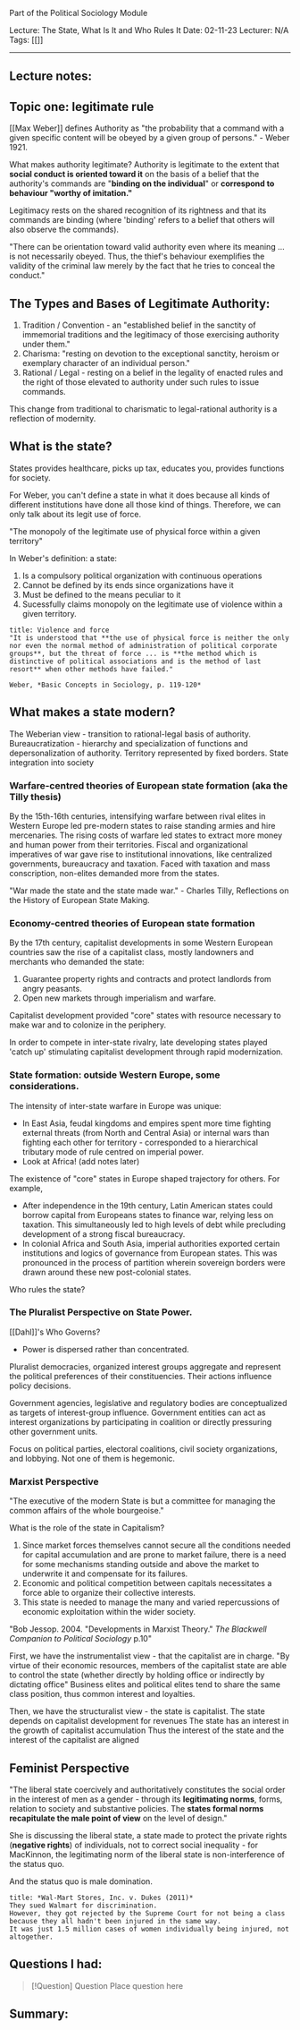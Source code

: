 Part of the Political Sociology Module

Lecture: The State, What Is It and Who Rules It
Date: 02-11-23
Lecturer: N/A
Tags: [[]]

---
## Lecture notes:

## Topic one: legitimate rule

[[Max Weber]] defines Authority as "the probability that a command with a given specific content will be obeyed by a given group of persons." - Weber 1921.

What makes authority legitimate?
Authority is legitimate to the extent that **social conduct is oriented toward it** on the basis of a belief that the authority's commands are "**binding on the individual**" or **correspond to behaviour "worthy of imitation."**

Legitimacy rests on the shared recognition of its rightness and that its commands are binding (where 'binding' refers to a belief that others will also observe the commands).

"There can be orientation toward valid authority even where its meaning ... is not necessarily obeyed. Thus, the thief's behaviour exemplifies the validity of the criminal law merely by the fact that he tries to conceal the conduct."

## The Types and Bases of Legitimate Authority:

1. Tradition / Convention - an "established belief in the sanctity of immemorial traditions and the legitimacy of those exercising authority under them."
2. Charisma: "resting on devotion to the exceptional sanctity, heroism or exemplary character of an individual person."
3. Rational / Legal - resting on a belief in the legality of enacted rules and the right of those elevated to authority under such rules to issue commands.

This change from traditional to charismatic to legal-rational authority is a reflection of modernity.

## What is the state?

States provides healthcare, picks up tax, educates you, provides functions for society.

For Weber, you can't define a state in what it does because all kinds of different institutions have done all those kind of things. Therefore, we can only talk about its legit use of force.

"The monopoly of the legitimate use of physical force within a given territory"

In Weber's definition: a state:
1. Is a compulsory political organization with continuous operations
2. Cannot be defined by its ends since organizations have it
3. Must be defined to the means peculiar to it
4. Sucessfully claims monopoly on the legitimate use of violence within a given territory.

```ad-quote
title: Violence and force
"It is understood that **the use of physical force is neither the only nor even the normal method of administration of political corporate groups**, but the threat of force ... is **the method which is distinctive of political associations and is the method of last resort** when other methods have failed."

Weber, *Basic Concepts in Sociology, p. 119-120*
```

## What makes a state modern?

The Weberian view - transition to rational-legal basis of authority.
Bureaucratization - hierarchy and specialization of functions and depersonalization of authority.
Territory represented by fixed borders.
State integration into society

### Warfare-centred theories of European state formation (aka the Tilly thesis)

By the 15th-16th centuries, intensifying warfare between rival elites in Western Europe led pre-modern states to raise standing armies and hire mercenaries.
The rising costs of warfare led states to extract more money and human power from their territories.
Fiscal and organizational imperatives of war gave rise to institutional innovations, like centralized governments, bureaucracy and taxation.
Faced with taxation and mass conscription, non-elites demanded more from the states.

"War made the state and the state made war." - Charles Tilly, Reflections on the History of European State Making.

### Economy-centred theories of European state formation

By the 17th century, capitalist developments in some Western European countries saw the rise of a capitalist class, mostly landowners and merchants who demanded the state:

1. Guarantee property rights and contracts and protect landlords from angry peasants.
2. Open new markets through imperialism and warfare.

Capitalist development provided "core" states with resource necessary to make war and to colonize in the periphery.

In order to compete in inter-state rivalry, late developing states played 'catch up' stimulating capitalist development through rapid modernization.

### State formation: outside Western Europe, some considerations.

The intensity of inter-state warfare in Europe was unique:
- In East Asia, feudal kingdoms and empires spent more time fighting external threats (from North and Central Asia) or internal wars than fighting each other for territory - corresponded to a hierarchical tributary mode of rule centred on imperial power.
- Look at Africa! (add notes later)

The existence of "core" states in Europe shaped trajectory for others. For example,
- After independence in the 19th century, Latin American states could borrow capital from Europeans states to finance war, relying less on taxation. This simultaneously led to high levels of debt while precluding development of a strong fiscal bureaucracy.
- In colonial Africa and South Asia, imperial authorities exported certain institutions and logics of governance from European states. This was pronounced in the process of partition wherein sovereign borders were drawn around these new post-colonial states.

Who rules the state?

### The Pluralist Perspective on State Power.

[[Dahl]]'s Who Governs?
- Power is dispersed rather than concentrated.

Pluralist democracies, organized interest groups aggregate and represent the political preferences of their constituencies. Their actions influence policy decisions.

Government agencies, legislative and regulatory bodies are conceptualized as targets of interest-group influence. Government entities can act as interest organizations by participating in coalition or directly pressuring other government units.

Focus on political parties, electoral coalitions, civil society organizations, and lobbying. Not one of them is hegemonic.

### Marxist Perspective

"The executive of the modern State is but a committee for managing the common affairs of the whole bourgeoise."

What is the role of the state in Capitalism?
1. Since market forces themselves cannot secure all the conditions needed for capital accumulation and are prone to market failure, there is a need for some mechanisms standing outside and above the market to underwrite it and compensate for its failures.
2. Economic and political competition between capitals necessitates a force able to organize their collective interests.
3. This state is needed to manage the many and varied repercussions of economic exploitation within the wider society.

 "Bob Jessop. 2004. "Developments in Marxist Theory." *The Blackwell Companion to Political Sociology* p.10"

First, we have the instrumentalist view - that the capitalist are in charge.
	"By virtue of their economic resources, members of the capitalist state are able to control the state (whether directly by holding office or indirectly by dictating office"
	Business elites and political elites tend to share the same class position, thus common interest and loyalties.

Then, we have the structuralist view - the state is capitalist.
	The state depends on capitalist development for revenues
	The state has an interest in the growth of capitalist accumulation
	Thus the interest of the state and the interest of the capitalist are aligned

## Feminist Perspective

"The liberal state coercively and authoritatively constitutes the social order in the interest of men as a gender - through its **legitimating norms**, forms, relation to society and substantive policies. The **states formal norms recapitulate the male point of view** on the level of design."

She is discussing the liberal state, a state made to protect the private rights (**negative rights**) of individuals, not to correct social inequality - for MacKinnon, the legitimating norm of the liberal state is non-interference of the status quo.

And the status quo is male domination.

```ad-example
title: *Wal-Mart Stores, Inc. v. Dukes (2011)*
They sued Walmart for discrimination.
However, they got rejected by the Supreme Court for not being a class because they all hadn't been injured in the same way.
It was just 1.5 million cases of women individually being injured, not altogether.
```

## Questions I had:

> [!Question] Question
> Place question here


## Summary: